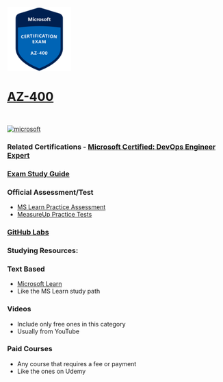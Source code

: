 <img src="/Images/certs/az-400.png" width="150" height="150">

# [AZ-400](https://learn.microsoft.com/certifications/exams/az-400)
<br>

<a href='https://learn.microsoft.com/en-us/certifications/browse/?type=role-based&levels=advanced' target="_blank"><img alt='microsoft' src='https://img.shields.io/badge/expert-100000?style=for-the-badge&logo=microsoft&logoColor=white&labelColor=0078D4&color=212221'/></a>


### Related Certifications - [Microsoft Certified: DevOps Engineer Expert](https://learn.microsoft.com/en-us/certifications/devops-engineer/)

### [Exam Study Guide](https://aka.ms/az400-studyguide)

### Official Assessment/Test
- [MS Learn Practice Assessment](https://learn.microsoft.com/certifications/exams/az-400/practice/assessment?assessment-type=practice&assessmentId=56)
- [MeasureUp Practice Tests](https://www.measureup.com/microsoft-practice-test-az-400-designing-and-implementing-microsoft-devops-solutions.html)
  
### [GitHub Labs](https://aka.ms/az400labs)

### Studying Resources:

### Text Based
- [Microsoft Learn](https://learn.microsoft.com/certifications/exams/az-400)
- Like the MS Learn study path

### Videos
- Include only free ones in this category
- Usually from YouTube

### Paid Courses
- Any course that requires a fee or payment
- Like the ones on Udemy

